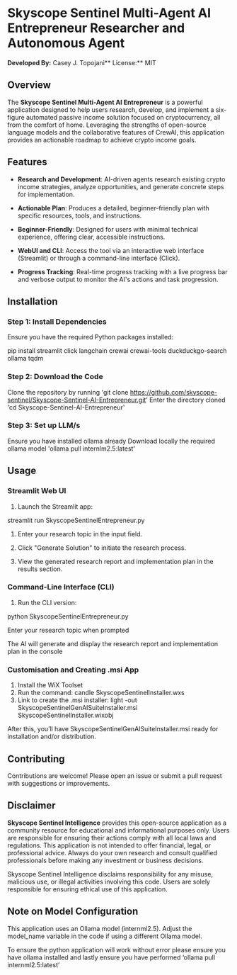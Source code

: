 Skyscope Sentinel Multi-Agent AI Entrepreneur Researcher and Autonomous Agent
==============================================================================

**Developed By:** Casey J. Topojani** License:** MIT

Overview
--------

The **Skyscope Sentinel Multi-Agent AI Entrepreneur** is a powerful application designed to help users research, develop, and implement a six-figure automated passive income solution focused on cryptocurrency, all from the comfort of home. Leveraging the strengths of open-source language models and the collaborative features of CrewAI, this application provides an actionable roadmap to achieve crypto income goals.

Features
--------

*   **Research and Development**: AI-driven agents research existing crypto income strategies, analyze opportunities, and generate concrete steps for implementation.
    
*   **Actionable Plan**: Produces a detailed, beginner-friendly plan with specific resources, tools, and instructions.
    
*   **Beginner-Friendly**: Designed for users with minimal technical experience, offering clear, accessible instructions.
    
*   **WebUI and CLI**: Access the tool via an interactive web interface (Streamlit) or through a command-line interface (Click).
    
*   **Progress Tracking**: Real-time progress tracking with a live progress bar and verbose output to monitor the AI's actions and task progression.
    

Installation
------------

### **Step 1: Install Dependencies**

Ensure you have the required Python packages installed:

pip install streamlit click langchain crewai crewai-tools duckduckgo-search ollama tqdm

### **Step 2: Download the Code**

Clone the repository by running 'git clone https://github.com/skyscope-sentinel/Skyscope-Sentinel-AI-Entrepreneur.git'
Enter the directory cloned 'cd Skyscope-Sentinel-AI-Entrepreneur'

### **Step 3: Set up LLM/s**
Ensure you have installed ollama already
Download locally the required ollama model 'ollama pull internlm2.5:latest'

Usage
-----

### Streamlit Web UI

1.  Launch the Streamlit app:
    

streamlit run SkyscopeSentinelEntrepreneur.py

1.  Enter your research topic in the input field.
    
2.  Click "Generate Solution" to initiate the research process.
    
3.  View the generated research report and implementation plan in the results section.
    

### Command-Line Interface (CLI)

1.  Run the CLI version:
    

python SkyscopeSentinelEntrepreneur.py

Enter your research topic when prompted

The AI will generate and display the research report and implementation plan in the console

### Customisation and Creating .msi App

1. Install the WiX Toolset
2. Run the command: candle SkyscopeSentinelInstaller.wxs
3. Link to create the .msi installer: light -out SkyscopeSentinelGenAISuiteInstaller.msi SkyscopeSentinelInstaller.wixobj

After this, you’ll have SkyscopeSentinelGenAISuiteInstaller.msi ready for installation and/or distribution.


Contributing
------------

Contributions are welcome! Please open an issue or submit a pull request with suggestions or improvements.

Disclaimer
----------

**Skyscope Sentinel Intelligence** provides this open-source application as a community resource for educational and informational purposes only. Users are responsible for ensuring their actions comply with all local laws and regulations. This application is not intended to offer financial, legal, or professional advice. Always do your own research and consult qualified professionals before making any investment or business decisions.

Skyscope Sentinel Intelligence disclaims responsibility for any misuse, malicious use, or illegal activities involving this code. Users are solely responsible for ensuring ethical use of this application.

Note on Model Configuration
---------------------------

This application uses an Ollama model (internml2.5). Adjust the model\_name variable in the code if using a different Ollama model.

To ensure the python application will work without error please ensure you have ollama installed and lastly ensure you have performed ‘ollama pull internml2.5:latest’
